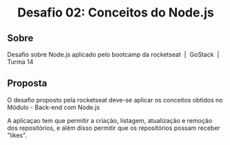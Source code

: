 <h1 align="center">Desafio 02: Conceitos do Node.js</h1>

<h2>Sobre</h2>
<p> Desafio sobre Node.js aplicado pelo bootcamp da rocketseat &nbsp|&nbsp GoStack &nbsp|&nbsp Turma 14</2>

<h2>Proposta </h2> 
<p> O desafio proposto pela rocketseat deve-se aplicar os conceitos obtidos no Módulo - Back-end com Node.js </p>
<p> A aplicaçao tem que permitir a criação, listagem, atualização e remoção dos repositórios, e além disso permitir que os repositórios possam receber "likes".</p>
